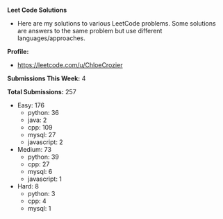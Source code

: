**Leet Code Solutions**

- Here are my solutions to various LeetCode problems. Some solutions are answers to the same problem but use different languages/approaches.

**Profile:**

- https://leetcode.com/u/ChloeCrozier

**Submissions This Week:** 4

**Total Submissions:** 257
- Easy: 176
  - python: 36
  - java: 2
  - cpp: 109
  - mysql: 27
  - javascript: 2
- Medium: 73
  - python: 39
  - cpp: 27
  - mysql: 6
  - javascript: 1
- Hard: 8
  - python: 3
  - cpp: 4
  - mysql: 1